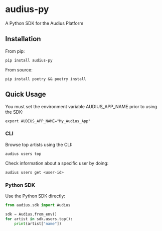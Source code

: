 # audius-py

A Python SDK for the Audius Platform

## Installation

From pip:

```shell
pip install audius-py
```

From source:

```shell
pip install poetry && poetry install
```

## Quick Usage

You must set the environment variable AUDIUS_APP_NAME prior to using the SDK:

```shell
export AUDIUS_APP_NAME="My_Audius_App"
```

### CLI

Browse top artists using the CLI:

```shell
audius users top
```

Check information about a specific user by doing:

```shell
audius users get <user-id>
```

### Python SDK

Use the Python SDK directly:

```python
from audius.sdk import Audius

sdk = Audius.from_env()
for artist in sdk.users.top():
    print(artist["name"])
```
